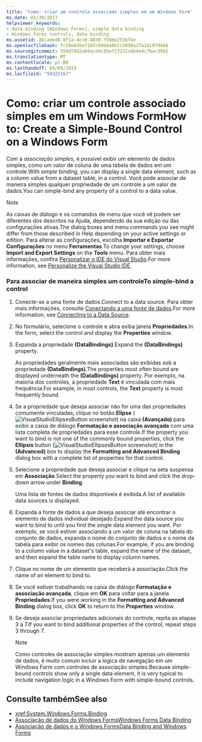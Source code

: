 ```yaml
---
title: 'Como: criar um controle associado simples em um Windows Form'
ms.date: 03/30/2017
helpviewer_keywords:
- data binding [Windows Forms], simple data binding
- Windows Forms controls, data binding
ms.assetid: 3bcaded8-0f1a-4cc0-8830-f59be253bf4e
ms.openlocfilehash: fc59e6d5e71bfc69dea0bfc5098a1fa14c97d4b6
ms.sourcegitcommit: 558d78d2a68acd4c95ef23231c8b4e4c7bac3902
ms.translationtype: MT
ms.contentlocale: pt-BR
ms.lasthandoff: 04/09/2019
ms.locfileid: "59322167"
---
```

# <a name="how-to-create-a-simple-bound-control-on-a-windows-form"></a><span data-ttu-id="b2368-102">Como: criar um controle associado simples em um Windows Form</span><span class="sxs-lookup"><span data-stu-id="b2368-102">How to: Create a Simple-Bound Control on a Windows Form</span></span>
<span data-ttu-id="b2368-103">Com a *associação simples*, é possível exibir um elemento de dados simples, como um valor de coluna de uma tabela de dados em um controle.</span><span class="sxs-lookup"><span data-stu-id="b2368-103">With *simple binding*, you can display a single data element, such as a column value from a dataset table, in a control.</span></span> <span data-ttu-id="b2368-104">Você pode associar de maneira simples qualquer propriedade de um controle a um valor de dados.</span><span class="sxs-lookup"><span data-stu-id="b2368-104">You can simple-bind any property of a control to a data value.</span></span>  
  
> [!NOTE]
>  <span data-ttu-id="b2368-105">As caixas de diálogo e os comandos de menu que você vê podem ser diferentes dos descritos na Ajuda, dependendo da sua edição ou das configurações ativas.</span><span class="sxs-lookup"><span data-stu-id="b2368-105">The dialog boxes and menu commands you see might differ from those described in Help depending on your active settings or edition.</span></span> <span data-ttu-id="b2368-106">Para alterar as configurações, escolha **Importar e Exportar Configurações** no menu **Ferramentas**.</span><span class="sxs-lookup"><span data-stu-id="b2368-106">To change your settings, choose **Import and Export Settings** on the **Tools** menu.</span></span> <span data-ttu-id="b2368-107">Para obter mais informações, confira [Personalizar o IDE do Visual Studio](/visualstudio/ide/personalizing-the-visual-studio-ide).</span><span class="sxs-lookup"><span data-stu-id="b2368-107">For more information, see [Personalize the Visual Studio IDE](/visualstudio/ide/personalizing-the-visual-studio-ide).</span></span>  
  
### <a name="to-simple-bind-a-control"></a><span data-ttu-id="b2368-108">Para associar de maneira simples um controle</span><span class="sxs-lookup"><span data-stu-id="b2368-108">To simple-bind a control</span></span>  
  
1. <span data-ttu-id="b2368-109">Conecte-se a uma fonte de dados.</span><span class="sxs-lookup"><span data-stu-id="b2368-109">Connect to a data source.</span></span> <span data-ttu-id="b2368-110">Para obter mais informações, consulte [Conectando a uma fonte de dados](../data/adonet/connecting-to-a-data-source.md).</span><span class="sxs-lookup"><span data-stu-id="b2368-110">For more information, see [Connecting to a Data Source](../data/adonet/connecting-to-a-data-source.md).</span></span>  
  
2. <span data-ttu-id="b2368-111">No formulário, selecione o controle e abra exiba janela **Propriedades**.</span><span class="sxs-lookup"><span data-stu-id="b2368-111">In the form, select the control and display the **Properties** window.</span></span>  
  
3. <span data-ttu-id="b2368-112">Expanda a propriedade **(DataBindings)**.</span><span class="sxs-lookup"><span data-stu-id="b2368-112">Expand the **(DataBindings)** property.</span></span>  
  
     <span data-ttu-id="b2368-113">As propriedades geralmente mais associadas são exibidas sob a propriedade **(DataBindings)**.</span><span class="sxs-lookup"><span data-stu-id="b2368-113">The properties most often bound are displayed underneath the **(DataBindings)** property.</span></span> <span data-ttu-id="b2368-114">Por exemplo, na maioria dos controles, a propriedade **Text** é vinculada com mais frequência.</span><span class="sxs-lookup"><span data-stu-id="b2368-114">For example, in most controls, the **Text** property is most frequently bound.</span></span>  
  
4. <span data-ttu-id="b2368-115">Se a propriedade que deseja associar não for uma das propriedades comumente vinculadas, clique no botão **Elipse** (![VisualStudioEllipsesButton screenshot](./media/vbellipsesbutton.png "vbEllipsesButton")) na caixa **(Avançado)** para exibir a caixa de diálogo **Formatação e associação avançada** com uma lista completa de propriedades para esse controle.</span><span class="sxs-lookup"><span data-stu-id="b2368-115">If the property you want to bind is not one of the commonly bound properties, click the **Ellipsis** button (![VisualStudioEllipsesButton screenshot](./media/vbellipsesbutton.png "vbEllipsesButton")) in the **(Advanced)** box to display the **Formatting and Advanced Binding** dialog box with a complete list of properties for that control.</span></span>  
  
5. <span data-ttu-id="b2368-116">Selecione a propriedade que deseja associar e clique na seta suspensa em **Associação**.</span><span class="sxs-lookup"><span data-stu-id="b2368-116">Select the property you want to bind and click the drop-down arrow under **Binding**.</span></span>  
  
     <span data-ttu-id="b2368-117">Uma lista de fontes de dados disponíveis é exibida.</span><span class="sxs-lookup"><span data-stu-id="b2368-117">A list of available data sources is displayed.</span></span>  
  
6. <span data-ttu-id="b2368-118">Expanda a fonte de dados a que deseja associar até encontrar o elemento de dados individual desejado.</span><span class="sxs-lookup"><span data-stu-id="b2368-118">Expand the data source you want to bind to until you find the single data element you want.</span></span> <span data-ttu-id="b2368-119">Por exemplo, se você estiver associando a um valor de coluna na tabela do conjunto de dados, expanda o nome do conjunto de dados e o nome da tabela para exibir os nomes das colunas.</span><span class="sxs-lookup"><span data-stu-id="b2368-119">For example, if you are binding to a column value in a dataset's table, expand the name of the dataset, and then expand the table name to display column names.</span></span>  
  
7. <span data-ttu-id="b2368-120">Clique no nome de um elemento que receberá a associação.</span><span class="sxs-lookup"><span data-stu-id="b2368-120">Click the name of an element to bind to.</span></span>  
  
8. <span data-ttu-id="b2368-121">Se você estiver trabalhando na caixa de diálogo **Formatação e associação avançada**, clique em **OK** para voltar para a janela **Propriedades**.</span><span class="sxs-lookup"><span data-stu-id="b2368-121">If you were working in the **Formatting and Advanced Binding** dialog box, click **OK** to return to the **Properties** window.</span></span>  
  
9. <span data-ttu-id="b2368-122">Se deseja associar propriedades adicionais do controle, repita as etapas 3 a 7.</span><span class="sxs-lookup"><span data-stu-id="b2368-122">If you want to bind additional properties of the control, repeat steps 3 through 7.</span></span>  
  
    > [!NOTE]
    >  <span data-ttu-id="b2368-123">Como controles de associação simples mostram apenas um elemento de dados, é muito comum incluir a lógica de navegação em um Windows Form com controles de associação simples.</span><span class="sxs-lookup"><span data-stu-id="b2368-123">Because simple-bound controls show only a single data element, it is very typical to include navigation logic in a Windows Form with simple-bound controls.</span></span>  
  
## <a name="see-also"></a><span data-ttu-id="b2368-124">Consulte também</span><span class="sxs-lookup"><span data-stu-id="b2368-124">See also</span></span>

- <xref:System.Windows.Forms.Binding>
- [<span data-ttu-id="b2368-125">Associação de dados do Windows Forms</span><span class="sxs-lookup"><span data-stu-id="b2368-125">Windows Forms Data Binding</span></span>](windows-forms-data-binding.md)
- [<span data-ttu-id="b2368-126">Associação de dados e o Windows Forms</span><span class="sxs-lookup"><span data-stu-id="b2368-126">Data Binding and Windows Forms</span></span>](data-binding-and-windows-forms.md)
